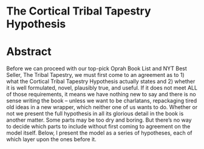 # The Cortical Tribal Tapestry Hypothesis

# Abstract 

Before we can proceed with our top-pick Oprah Book List and NYT Best Seller, The Tribal Tapestry, we must first come to an agreement as to 1) what the Cortical Tribal Tapestry Hypothesis actually states and 2) whether it is well formulated, novel, plausibly true, and useful. If it does not meet ALL of those requirements, it means we have nothing new to say and there is no sense writing the book – unless we want to be charlatans, repackaging tired old ideas in a new wrapper, which neither one of us wants to do. Whether or not we present the full hypothesis in all its glorious detail in the book is another matter. Some parts may be too dry and boring. But there’s no way to decide which parts to include without first coming to agreement on the model itself. Below, I present the model as a series of hypotheses, each of which layer upon the ones before it.

